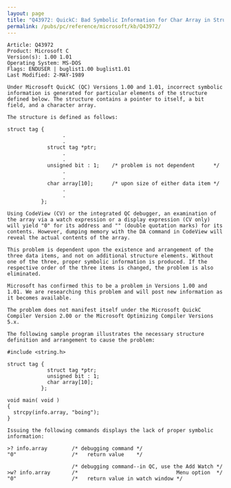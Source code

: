 ```yaml
---
layout: page
title: "Q43972: QuickC: Bad Symbolic Information for Char Array in Structure"
permalink: /pubs/pc/reference/microsoft/kb/Q43972/
---
```


	Article: Q43972
	Product: Microsoft C
	Version(s): 1.00 1.01
	Operating System: MS-DOS
	Flags: ENDUSER | buglist1.00 buglist1.01
	Last Modified: 2-MAY-1989
	
	Under Microsoft QuickC (QC) Versions 1.00 and 1.01, incorrect symbolic
	information is generated for particular elements of the structure
	defined below. The structure contains a pointer to itself, a bit
	field, and a character array.
	
	The structure is defined as follows:
	
	struct tag {
	                  .
	                  .
	             struct tag *ptr;
	                  .
	                  .
	             unsigned bit : 1;    /* problem is not dependent      */
	                  .
	                  .
	             char array[10];      /* upon size of either data item */
	                  .
	                  .
	           };
	
	Using CodeView (CV) or the integrated QC debugger, an examination of
	the array via a watch expression or a display expression (CV only)
	will yield "0" for its address and "" (double quotation marks) for its
	contents. However, dumping memory with the DA command in CodeView will
	reveal the actual contents of the array.
	
	This problem is dependent upon the existence and arrangement of the
	three data items, and not on additional structure elements. Without
	one of the three, proper symbolic information is produced. If the
	respective order of the three items is changed, the problem is also
	eliminated.
	
	Microsoft has confirmed this to be a problem in Versions 1.00 and
	1.01. We are researching this problem and will post new information as
	it becomes available.
	
	The problem does not manifest itself under the Microsoft QuickC
	Compiler Version 2.00 or the Microsoft Optimizing Compiler Versions
	5.x.
	
	The following sample program illustrates the necessary structure
	definition and arrangement to cause the problem:
	
	#include <string.h>
	
	struct tag {
	             struct tag *ptr;
	             unsigned bit : 1;
	             char array[10];
	           };
	
	void main( void )
	{
	  strcpy(info.array, "boing");
	}
	
	Issuing the following commands displays the lack of proper symbolic
	information:
	
	>? info.array        /* debugging command */
	"0"                  /*   return value    */
	
	                     /* debugging command--in QC, use the Add Watch */
	>w? info.array       /*                                Menu option  */
	"0"                  /*   return value in watch window */
